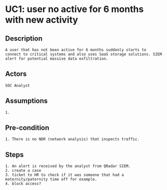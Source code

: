 # UC1: user no active for 6 months with new activity
## Description
	A user that has not been active for 6 months suddenly starts to connect to critical systems and also uses SaaS storage solutions. SIEM alert for potential massive data exfiltration.
## Actors
	SOC Analyst
## Assumptions
	1. 
## Pre-condition
	1. There is no NDR (network analysis) that inspects traffic.
## Steps
	1. An alert is received by the analyst from QRadar SIEM.
	2. create a case 
	3. ticket to HR to check if it was someone that had a maternity/paternity time off for example.
	4. block access?
	